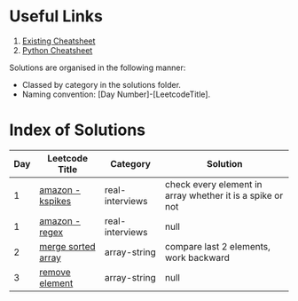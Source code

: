 # Useful Links

1. [Existing Cheatsheet](/cheatsheets/0-ExistingCheatsheet.md)
2. [Python Cheatsheet](/cheatsheets/0-PythonCheatsheet.md)

Solutions are organised in the following manner:

- Classed by category in the solutions folder.
- Naming convention: [Day Number]-[LeetcodeTitle].

# Index of Solutions

| Day | Leetcode Title                                                      | Category        | Solution                                                  |
| --- | ------------------------------------------------------------------- | --------------- | --------------------------------------------------------- |
| 1   | [amazon - kspikes](/solutions/real-interviews/1-amazon-kspikes.py)  | real-interviews | check every element in array whether it is a spike or not |
| 1   | [amazon - regex](/solutions/real-interviews/1-amazon-regex.py)      | real-interviews | null                                                      |
| 2   | [merge sorted array](/solutions/array-string/2-mergesortedarray.py) | array-string    | compare last 2 elements, work backward                    |
| 3   | [remove element](/solutions/array-string/3-removeelement.py)        | array-string    | null                                                      |
